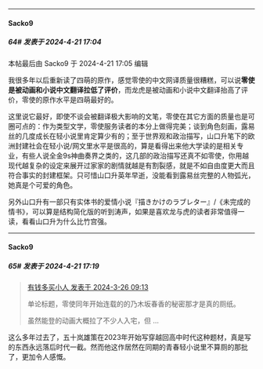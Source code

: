 ﻿
*****

####  Sacko9  
##### 64#       发表于 2024-4-21 17:04

 本帖最后由 Sacko9 于 2024-4-21 17:05 编辑 

我很多年以后重新读了四萌的原作，感觉零使的中文网译质量很糟糕，可以说<strong>零使是被动画和小说中文翻译拉低了评价</strong>，而龙虎是被动画和小说中文翻译抬高了评价，零使的原作水平是四萌最好的。

这里说它最好，即使不谈会被翻译极大影响的文笔，零使在其它方面的质量也是可圈可点的：作为类型文学，零使服务读者的本分上做得完美；谈到角色刻画，露易丝的几度成长在轻小说里肯定算少有的；至于世界观和政治描写，山口升笔下的欧洲封建社会在轻小说/网文里水平是很高的，算是看得出来他大学读的是相关专业，有些人说全金9s神曲奏界之类的，这几部的政治描写还真不如零使，你用越现代越复杂的设定来展开过家家的剧情就越是有割裂感，就是不如自由度更大而且符合事实的封建框架。只可惜山口升英年早逝，没能看到露易丝完整的人物弧光，她真是个可爱的角色。

另外山口升有一部只有实体书的爱情小说『描きかけのラブレター』/《未完成的情书》，可以算是结构简化版的听到涛声，如果是喜欢龙与虎的读者非常值得一读，看看山口升为什么比竹宫强。


*****

####  Sacko9  
##### 65#       发表于 2024-4-21 17:19

<blockquote><a href="httphttps://bbs.saraba1st.com/2b/forum.php?mod=redirect&amp;goto=findpost&amp;pid=64377594&amp;ptid=2177060" target="_blank">有钱多买小人 发表于 2024-3-26 09:13</a>

单论标题，零使同年开始连载的的乃木坂春香的秘密那才是真的厕纸。

虽然能登的动画大概拉了不少人入宅，但 ...</blockquote>
这么多年过去了，五十岚雄策在2023年开始写穿越回高中时代这种题材，真是写的东西永远落后时代一截。然而他这作居然在同期的青春轻小说里不算厕的那批了，更加令人感慨。

